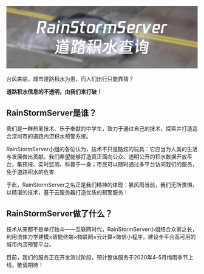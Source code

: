 ![](/src/readme-topic.jpg)

台风来临，城市道路积水为患，而人们出行只能靠猜？

**道路积水信息的不透明，由我们来打破！**

## RainStormServer是谁？

我们是一群热爱技术、乐于奉献的中学生，致力于通过自己的技术，探索并打造适合深圳市的道路内涝积水预警系统。

RainStormServer小组的各位认为，技术不只是酷炫的玩具：它应当为人类的生活与发展做出贡献。我们希望能够打造真正面向公众、透明公开的积水数据开放平台，集预报、实时监测、科普于一身；市民可以随时通过多平台访问我们的服务，免于道路积水的危害

于此，RainStormServer之名正是我们精神的体现：暴风雨当前，我们无所畏惧，以精湛的技术，基于云服务器打造优质的预警服务！

## RainStormServer做了什么？

技术从来都不是单打独斗——互联网时代，RainStormServer小组结合众家之长，利用流体力学建模×智能终端×物联网×云计算×微信小程序，建设全平台高可用的城市内涝预警平台。

目前，我们的服务正在开发测试阶段，预计整体服务于2020年4-5月梅雨季节上线，敬请期待！